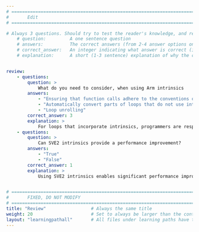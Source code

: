 ```yaml
---
# ================================================================================
#       Edit
# ================================================================================

# Always 3 questions. Should try to test the reader's knowledge, and reinforce the key points you want them to remember.
    # question:         A one sentence question
    # answers:          The correct answers (from 2-4 answer options only). Should be surrounded by quotes.
    # correct_answer:   An integer indicating what answer is correct (index starts from 0)
    # explanation:      A short (1-3 sentence) explanation of why the correct answer is correct. Can add additional context if desired


review:
    - questions:
        question: >        
            What do you need to consider, when using Arm intrinsics
        answers:
            - "Ensuring that function calls adhere to the conventions of the C language to facilitate optimized code generation"
            - "Automatically convert parts of loops that do not use intrinsics into vectorized instructions to improve execution speed" 
            - "Loop unrolling"            
        correct_answer: 3
        explanation: >
            For loops that incorporate intrinsics, programmers are responsible for unrolling them, including manually writing any necessary loop tails to ensure proper execution.
    - questions:
        question: >
            Can SVE2 intrinsics provide a performance improvement?
        answers:
            - "True"
            - "False"
        correct_answer: 1
        explanation: >
            Using SVE2 intrinsics enables significant performance improvement on 64-bit Arm powered phones running Android. 


# ================================================================================
#       FIXED, DO NOT MODIFY
# ================================================================================
title: "Review"                 # Always the same title
weight: 20                      # Set to always be larger than the content in this path
layout: "learningpathall"       # All files under learning paths have this same wrapper
---
```

